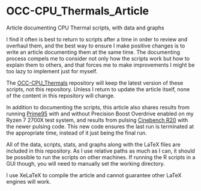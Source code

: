 # OCC-CPU_Thermals_Article

 Article documenting CPU Thermal scripts, with data and graphs

 I find it often is best to return to scripts after a time in order to review and overhaul them, and the best way to ensure I make positive changes is to write an article documenting them at the same time. The documenting process compels me to consider not only how the scripts work but how to explain them to others, and that forces me to make improvements I might be too lazy to implement just for myself.
 
 The [OCC-CPU_Thermals](https://github.com/GuestJim/OCC-CPU_Thermals) repository will keep the latest version of these scripts, not this repository. Unless I return to update the article itself, none of the content in this repository will change.
 
 In addition to documenting the scripts, this article also shares results from running [Prime95](https://www.mersenne.org/) with and without Precision Boost Overdrive enabled on my Ryzen 7 2700X test system, and results from pulsing [Cinebench R20](https://www.maxon.net/en-us/support/downloads/) with the newer pulsing code. This new code ensures the last run is terminated at the appropriate time, instead of it just being the final run.
 
 All of the data, scripts, stats, and graphs along with the LaTeX files are included in this repository. As I use relative paths as much as I can, it should be possible to run the scripts on other machines. If running the R scripts in a GUI though, you will need to manually set the working directory.
 
 I use XeLaTeX to compile the article and cannot guarantee other LaTeX engines will work.